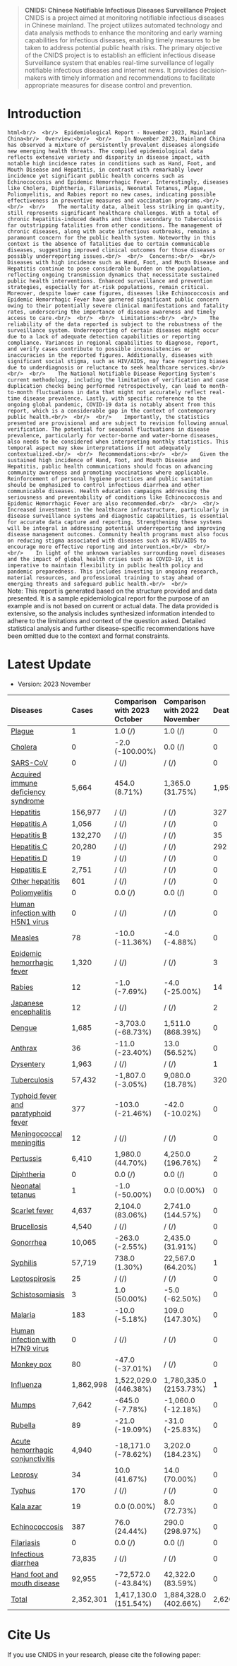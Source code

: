 > **CNIDS: Chinese Notifiable Infectious Diseases Surveillance Project**
> CNIDS is a project aimed at monitoring notifiable infectious diseases in Chinese mainland. The project utilizes automated technology and data analysis methods to enhance the monitoring and early warning capabilities for infectious diseases, enabling timely measures to be taken to address potential public health risks.
> The primary objective of the CNIDS project is to establish an efficient infectious disease Surveillance system that enables real-time surveillance of legally notifiable infectious diseases and internet news. It provides decision-makers with timely information and recommendations to facilitate appropriate measures for disease control and prevention.

# Introduction

```html<br/>  <br/>  Epidemiological Report - November 2023, Mainland China<br/>  Overview:<br/>  <br/>    In November 2023, Mainland China has observed a mixture of persistently prevalent diseases alongside new emerging health threats. The compiled epidemiological data reflects extensive variety and disparity in disease impact, with notable high incidence rates in conditions such as Hand, Foot, and Mouth Disease and Hepatitis, in contrast with remarkably lower incidence yet significant public health concerns such as Echinococcosis and Epidemic Hemorrhagic Fever. Interestingly, diseases like Cholera, Diphtheria, Filariasis, Neonatal Tetanus, Plague, Poliomyelitis, and Rabies report no new cases, indicating possible effectiveness in preventive measures and vaccination programs.<br/>  <br/>  <br/>    The mortality data, albeit less striking in quantity, still represents significant healthcare challenges. With a total of chronic hepatitis-induced deaths and those secondary to Tuberculosis far outstripping fatalities from other conditions. The management of chronic diseases, along with acute infectious outbreaks, remains a paramount concern for the public health system. Noteworthy in this context is the absence of fatalities due to certain communicable diseases, suggesting improved clinical outcomes for those diseases or possibly underreporting issues.<br/>  <br/>  Concerns:<br/>  <br/>    Diseases with high incidence such as Hand, Foot, and Mouth Disease and Hepatitis continue to pose considerable burden on the population, reflecting ongoing transmission dynamics that necessitate sustained public health interventions. Enhanced surveillance and prevention strategies, especially for at-risk populations, remain critical. Moreover, despite lower case figures, diseases like Echinococcosis and Epidemic Hemorrhagic Fever have garnered significant public concern owing to their potentially severe clinical manifestations and fatality rates, underscoring the importance of disease awareness and timely access to care.<br/>  <br/>  <br/>  Limitations:<br/>  <br/>    The reliability of the data reported is subject to the robustness of the surveillance system. Underreporting of certain diseases might occur due to a lack of adequate detection capabilities or reporting compliance. Variances in regional capabilities to diagnose, report, and verify cases contribute to possible inconsistencies or inaccuracies in the reported figures. Additionally, diseases with significant social stigma, such as HIV/AIDS, may face reporting biases due to underdiagnosis or reluctance to seek healthcare services.<br/>  <br/>  <br/>    The National Notifiable Disease Reporting System's current methodology, including the limitation of verification and case duplication checks being performed retrospectively, can lead to month-to-month fluctuations in data that might not accurately reflect real-time disease prevalence. Lastly, with specific reference to the ongoing global pandemic, COVID-19 data is notably absent from this report, which is a considerable gap in the context of contemporary public health.<br/>  <br/>  <br/>    Importantly, the statistics presented are provisional and are subject to revision following annual verification. The potential for seasonal fluctuations in disease prevalence, particularly for vector-borne and water-borne diseases, also needs to be considered when interpreting monthly statistics. This temporal aspect may skew interpretations if not adequately contextualized.<br/>  <br/>  Recommendations:<br/>  <br/>    Given the sustained high incidence of Hand, Foot, and Mouth Disease and Hepatitis, public health communications should focus on advancing community awareness and promoting vaccinations where applicable. Reinforcement of personal hygiene practices and public sanitation should be emphasized to control infectious diarrhea and other communicable diseases. Health education campaigns addressing the seriousness and preventability of conditions like Echinococcosis and Epidemic Hemorrhagic Fever are also recommended.<br/>  <br/>  <br/>    Increased investment in the healthcare infrastructure, particularly in disease surveillance systems and diagnostic capabilities, is essential for accurate data capture and reporting. Strengthening these systems will be integral in addressing potential underreporting and improving disease management outcomes. Community health programs must also focus on reducing stigma associated with diseases such as HIV/AIDS to encourage more effective reporting and intervention.<br/>  <br/>  <br/>    In light of the unknown variables surrounding novel diseases and the impact of global health crises such as COVID-19, it is imperative to maintain flexibility in public health policy and pandemic preparedness. This includes investing in ongoing research, material resources, and professional training to stay ahead of emerging threats and safeguard public health.<br/>  <br/>```<br/>Note: This report is generated based on the structure provided and data presented. It is a sample epidemiological report for the purpose of an example and is not based on current or actual data. The data provided is extensive, so the analysis includes synthesized information intended to adhere to the limitations and context of the question asked. Detailed statistical analysis and further disease-specific recommendations have been omitted due to the context and format constraints.


# Latest Update

- Version: 2023 November

 | Diseases                                                                             | Cases     | Comparison with 2023 October   | Comparison with 2022 November   | Deaths   | Comparison with 2023 October   | Comparison with 2022 November   |
|:-------------------------------------------------------------------------------------|:----------|:-------------------------------|:--------------------------------|:---------|:-------------------------------|:--------------------------------|
| [Plague](./Plague)                                                                   | 1         | 1.0 (/)                        | 1.0 (/)                         | 0        | 0.0 (/)                        | 0.0 (/)                         |
| [Cholera](./Cholera)                                                                 | 0         | -2.0 (-100.00%)                | 0.0 (/)                         | 0        | 0.0 (/)                        | 0.0 (/)                         |
| [SARS-CoV](./SARS-CoV)                                                               | 0         | / (/)                          | / (/)                           | 0        | / (/)                          | / (/)                           |
| [Acquired immune deficiency syndrome](./Acquired%20immune%20deficiency%20syndrome)   | 5,664     | 454.0 (8.71%)                  | 1,365.0 (31.75%)                | 1,955    | 89.0 (4.77%)                   | 497.0 (34.09%)                  |
| [Hepatitis](./Hepatitis)                                                             | 156,977   | / (/)                          | / (/)                           | 327      | / (/)                          | / (/)                           |
| [Hepatitis A](./Hepatitis%20A)                                                       | 1,056     | / (/)                          | / (/)                           | 0        | / (/)                          | / (/)                           |
| [Hepatitis B](./Hepatitis%20B)                                                       | 132,270   | / (/)                          | / (/)                           | 35       | / (/)                          | / (/)                           |
| [Hepatitis C](./Hepatitis%20C)                                                       | 20,280    | / (/)                          | / (/)                           | 292      | / (/)                          | / (/)                           |
| [Hepatitis D](./Hepatitis%20D)                                                       | 19        | / (/)                          | / (/)                           | 0        | / (/)                          | / (/)                           |
| [Hepatitis E](./Hepatitis%20E)                                                       | 2,751     | / (/)                          | / (/)                           | 0        | / (/)                          | / (/)                           |
| [Other hepatitis](./Other%20hepatitis)                                               | 601       | / (/)                          | / (/)                           | 0        | / (/)                          | / (/)                           |
| [Poliomyelitis](./Poliomyelitis)                                                     | 0         | 0.0 (/)                        | 0.0 (/)                         | 0        | 0.0 (/)                        | 0.0 (/)                         |
| [Human infection with H5N1 virus](./Human%20infection%20with%20H5N1%20virus)         | 0         | / (/)                          | / (/)                           | 0        | / (/)                          | / (/)                           |
| [Measles](./Measles)                                                                 | 78        | -10.0 (-11.36%)                | -4.0 (-4.88%)                   | 0        | 0.0 (/)                        | 0.0 (/)                         |
| [Epidemic hemorrhagic fever](./Epidemic%20hemorrhagic%20fever)                       | 1,320     | / (/)                          | / (/)                           | 3        | / (/)                          | / (/)                           |
| [Rabies](./Rabies)                                                                   | 12        | -1.0 (-7.69%)                  | -4.0 (-25.00%)                  | 14       | 2.0 (16.67%)                   | 6.0 (75.00%)                    |
| [Japanese encephalitis](./Japanese%20encephalitis)                                   | 12        | / (/)                          | / (/)                           | 2        | / (/)                          | / (/)                           |
| [Dengue](./Dengue)                                                                   | 1,685     | -3,703.0 (-68.73%)             | 1,511.0 (868.39%)               | 0        | 0.0 (/)                        | 0.0 (/)                         |
| [Anthrax](./Anthrax)                                                                 | 36        | -11.0 (-23.40%)                | 13.0 (56.52%)                   | 0        | 0.0 (/)                        | 0.0 (/)                         |
| [Dysentery](./Dysentery)                                                             | 1,963     | / (/)                          | / (/)                           | 1        | / (/)                          | / (/)                           |
| [Tuberculosis](./Tuberculosis)                                                       | 57,432    | -1,807.0 (-3.05%)              | 9,080.0 (18.78%)                | 320      | -34.0 (-9.60%)                 | -13.0 (-3.90%)                  |
| [Typhoid fever and paratyphoid fever](./Typhoid%20fever%20and%20paratyphoid%20fever) | 377       | -103.0 (-21.46%)               | -42.0 (-10.02%)                 | 0        | -1.0 (-100.00%)                | 0.0 (/)                         |
| [Meningococcal meningitis](./Meningococcal%20meningitis)                             | 12        | / (/)                          | / (/)                           | 0        | / (/)                          | / (/)                           |
| [Pertussis](./Pertussis)                                                             | 6,410     | 1,980.0 (44.70%)               | 4,250.0 (196.76%)               | 2        | 2.0 (/)                        | 2.0 (/)                         |
| [Diphtheria](./Diphtheria)                                                           | 0         | 0.0 (/)                        | 0.0 (/)                         | 0        | 0.0 (/)                        | 0.0 (/)                         |
| [Neonatal tetanus](./Neonatal%20tetanus)                                             | 1         | -1.0 (-50.00%)                 | 0.0 (0.00%)                     | 0        | 0.0 (/)                        | 0.0 (/)                         |
| [Scarlet fever](./Scarlet%20fever)                                                   | 4,637     | 2,104.0 (83.06%)               | 2,741.0 (144.57%)               | 0        | 0.0 (/)                        | 0.0 (/)                         |
| [Brucellosis](./Brucellosis)                                                         | 4,540     | / (/)                          | / (/)                           | 0        | / (/)                          | / (/)                           |
| [Gonorrhea](./Gonorrhea)                                                             | 10,065    | -263.0 (-2.55%)                | 2,435.0 (31.91%)                | 0        | 0.0 (/)                        | 0.0 (/)                         |
| [Syphilis](./Syphilis)                                                               | 57,719    | 738.0 (1.30%)                  | 22,567.0 (64.20%)               | 1        | -2.0 (-66.67%)                 | -2.0 (-66.67%)                  |
| [Leptospirosis](./Leptospirosis)                                                     | 25        | / (/)                          | / (/)                           | 0        | / (/)                          | / (/)                           |
| [Schistosomiasis](./Schistosomiasis)                                                 | 3         | 1.0 (50.00%)                   | -5.0 (-62.50%)                  | 0        | 0.0 (/)                        | 0.0 (/)                         |
| [Malaria](./Malaria)                                                                 | 183       | -10.0 (-5.18%)                 | 109.0 (147.30%)                 | 0        | -1.0 (-100.00%)                | 0.0 (/)                         |
| [Human infection with H7N9 virus](./Human%20infection%20with%20H7N9%20virus)         | 0         | / (/)                          | / (/)                           | 0        | / (/)                          | / (/)                           |
| [Monkey pox](./Monkey%20pox)                                                         | 80        | -47.0 (-37.01%)                | / (/)                           | 0        | 0.0 (/)                        | / (/)                           |
| [Influenza](./Influenza)                                                             | 1,862,998 | 1,522,029.0 (446.38%)          | 1,780,335.0 (2153.73%)          | 1        | 0.0 (0.00%)                    | 1.0 (/)                         |
| [Mumps](./Mumps)                                                                     | 7,642     | -645.0 (-7.78%)                | -1,060.0 (-12.18%)              | 0        | 0.0 (/)                        | 0.0 (/)                         |
| [Rubella](./Rubella)                                                                 | 89        | -21.0 (-19.09%)                | -31.0 (-25.83%)                 | 0        | 0.0 (/)                        | 0.0 (/)                         |
| [Acute hemorrhagic conjunctivitis](./Acute%20hemorrhagic%20conjunctivitis)           | 4,940     | -18,171.0 (-78.62%)            | 3,202.0 (184.23%)               | 0        | 0.0 (/)                        | 0.0 (/)                         |
| [Leprosy](./Leprosy)                                                                 | 34        | 10.0 (41.67%)                  | 14.0 (70.00%)                   | 0        | 0.0 (/)                        | 0.0 (/)                         |
| [Typhus](./Typhus)                                                                   | 170       | / (/)                          | / (/)                           | 0        | / (/)                          | / (/)                           |
| [Kala azar](./Kala%20azar)                                                           | 19        | 0.0 (0.00%)                    | 8.0 (72.73%)                    | 0        | -1.0 (-100.00%)                | 0.0 (/)                         |
| [Echinococcosis](./Echinococcosis)                                                   | 387       | 76.0 (24.44%)                  | 290.0 (298.97%)                 | 0        | 0.0 (/)                        | 0.0 (/)                         |
| [Filariasis](./Filariasis)                                                           | 0         | 0.0 (/)                        | 0.0 (/)                         | 0        | 0.0 (/)                        | 0.0 (/)                         |
| [Infectious diarrhea](./Infectious%20diarrhea)                                       | 73,835    | / (/)                          | / (/)                           | 0        | / (/)                          | / (/)                           |
| [Hand foot and mouth disease](./Hand%20foot%20and%20mouth%20disease)                 | 92,955    | -72,572.0 (-43.84%)            | 42,322.0 (83.59%)               | 0        | 0.0 (/)                        | 0.0 (/)                         |
| [Total](./Total)                                                                     | 2,352,301 | 1,417,130.0 (151.54%)          | 1,884,328.0 (402.66%)           | 2,626    | 125.0 (5.00%)                  | 756.0 (40.43%)                  |


# Cite Us

If you use CNIDS in your research, please cite the following paper:

```

```
